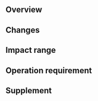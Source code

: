 ## Overview
<!-- Purpose of change or related Issue number -->

## Changes
<!-- Changed content, screen etc. -->

## Impact range
<!-- Affected files, functions, displays, etc. -->

## Operation requirement
<!-- Information such as required environment variables and dependency update -->

## Supplement

<!-- This closes # -->
